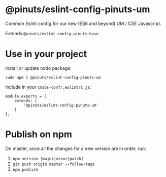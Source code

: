 # @pinuts/eslint-config-pinuts-um
Common Eslint config for our new (ES6 and beyond) UM / CSE Javascript.

Extends `@pinuts/eslint-config-pinuts-base`.


# Use in your project

Install or update node package:
```
sudo npm i @pinuts/eslint-config-pinuts-um
```

Include in your `cmsbs-conf/.eslintrc.js`:

```
module.exports = {
    extends: [
        '@pinuts/eslint-config-pinuts-um'
    ]
};
```

# Publish on npm

On master, once all the changes for a new version are in order, run:

1. `npm version [major|minor|patch]`
2. `git push origin master --follow-tags`
3. `npm publish`
